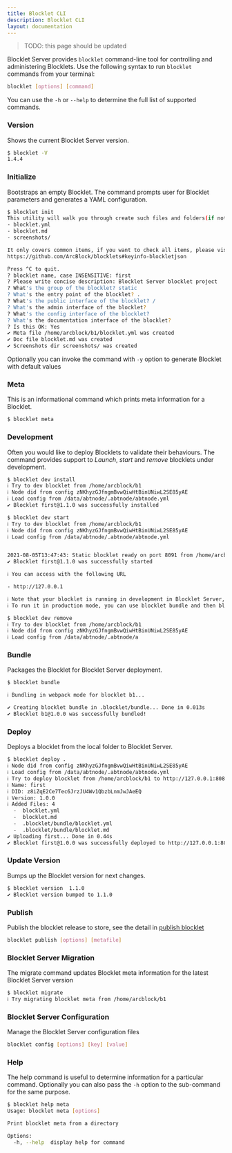 ```yaml
---
title: Blocklet CLI
description: Blocklet CLI
layout: documentation
---
```


> <p style={{color:"red"}}>TODO: this page should be updated</p>

Blocklet Server provides `blocklet` command-line tool for controlling and administering Blocklets. Use the following syntax to run `blocklet` commands from your terminal:

```bash
blocklet [options] [command]
```

You can use the `-h` or `--help` to determine the full list of supported commands.

### Version

Shows the current Blocklet Server version.

```bash
$ blocklet -V
1.4.4
```

### Initialize

Bootstraps an empty Blocklet. The command prompts user for Blocklet parameters and generates a YAML configuration.

```bash
$ blocklet init
This utility will walk you through create such files and folders(if not exists):
- blocklet.yml
- blocklet.md
- screenshots/

It only covers common items, if you want to check all items, please visit:
https://github.com/ArcBlock/blocklets#keyinfo-blockletjson

Press ^C to quit.
? blocklet name, case INSENSITIVE: first
? Please write concise description: Blocklet Server blocklet project
? What's the group of the blocklet? static
? What's the entry point of the blocklet? .
? What's the public interface of the blocklet? /
? What's the admin interface of the blocklet?
? What's the config interface of the blocklet?
? What's the documentation interface of the blocklet?
? Is this OK: Yes
✔ Meta file /home/arcblock/b1/blocklet.yml was created
✔ Doc file blocklet.md was created
✔ Screenshots dir screenshots/ was created
```

Optionally you can invoke the command with `-y` option to generate Blocklet with default values

### Meta

This is an informational command which prints meta information for a Blocklet.

```bash
$ blocklet meta
```

### Development

Often you would like to deploy Blocklets to validate their behaviours. The command provides support to _Launch_, _start_ and _remove_ blocklets under development.

```bash
$ blocklet dev install
ℹ Try to dev blocklet from /home/arcblock/b1
ℹ Node did from config zNKhyzGJfngmBvwQiwHtBinUNiwL2SE85yAE
ℹ Load config from /data/abtnode/.abtnode/abtnode.yml
✔ Blocklet first@1.1.0 was successfully installed
```

```bash
$ blocklet dev start
ℹ Try to dev blocklet from /home/arcblock/b1
ℹ Node did from config zNKhyzGJfngmBvwQiwHtBinUNiwL2SE85yAE
ℹ Load config from /data/abtnode/.abtnode/abtnode.yml


2021-08-05T13:47:43: Static blocklet ready on port 8091 from /home/arcblock/b1
✔ Blocklet first@1.1.0 was successfully started

ℹ You can access with the following URL

- http://127.0.0.1

ℹ Note that your blocklet is running in development in Blocklet Server,
ℹ To run it in production mode, you can use blocklet bundle and then blocklet deploy.
```

```bash
$ blocklet dev remove
ℹ Try to dev blocklet from /home/arcblock/b1
ℹ Node did from config zNKhyzGJfngmBvwQiwHtBinUNiwL2SE85yAE
ℹ Load config from /data/abtnode/.abtnode/a
```

### Bundle

Packages the Blocklet for Blocklet Server deployment.

```bash
$ blocklet bundle

ℹ Bundling in webpack mode for blocklet b1...

✔ Creating blocklet bundle in .blocklet/bundle... Done in 0.013s
✔ Blocklet b1@1.0.0 was successfully bundled!
```

### Deploy

Deploys a blocklet from the local folder to Blocklet Server.

```bash
$ blocklet deploy .
ℹ Node did from config zNKhyzGJfngmBvwQiwHtBinUNiwL2SE85yAE
ℹ Load config from /data/abtnode/.abtnode/abtnode.yml
ℹ Try to deploy blocklet from /home/arcblock/b1 to http://127.0.0.1:8089
ℹ Name: first
ℹ DID: z8iZqE2Ce7Tec6JrzJU4Wv1QbzbLnmJwJAeEQ
ℹ Version: 1.0.0
ℹ Added Files: 4
  -  blocklet.yml
  -  blocklet.md
  -  .blocklet/bundle/blocklet.yml
  -  .blocklet/bundle/blocklet.md
✔ Uploading first... Done in 0.44s
✔ Blocklet first@1.0.0 was successfully deployed to http://127.0.0.1:8089
```

### Update Version

Bumps up the Blocklet version for next changes.

```bash
$ blocklet version  1.1.0
✔ Blocklet version bumped to 1.1.0
```

### Publish

Publish the blocklet release to store, see the detail in [publish blocklet](../publish-blocklets)

```bash
blocklet publish [options] [metafile]
```

### Blocklet Server Migration

The migrate command updates Blocklet meta information for the latest Blocklet Server version

```bash
$ blocklet migrate
ℹ Try migrating blocklet meta from /home/arcblock/b1
```

### Blocklet Server Configuration

Manage the Blocklet Server configuration files

```bash
blocklet config [options] [key] [value]
```

### Help

The help command is useful to determine information for a particular command. Optionally you can also pass the `-h` option to the sub-command for the same purpose.

```bash
$ blocklet help meta
Usage: blocklet meta [options]

Print blocklet meta from a directory

Options:
  -h, --help  display help for command
```

